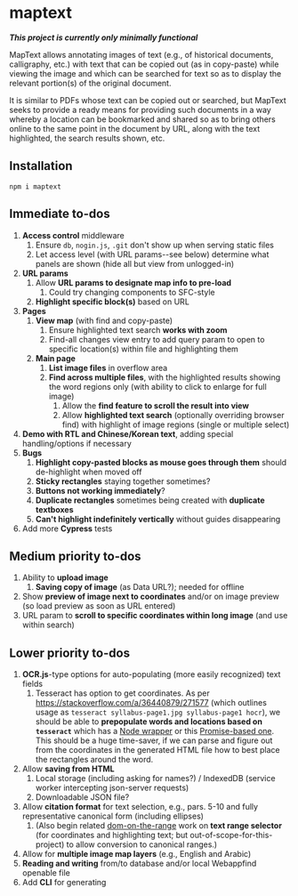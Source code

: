 # maptext

***This project is currently only minimally functional***

MapText allows annotating images of text (e.g., of historical documents,
calligraphy, etc.) with text that can be copied out (as in copy-paste) while
viewing the image and which can be searched for text so as to display the
relevant portion(s) of the original document.

It is similar to PDFs whose text can be copied out or searched, but MapText
seeks to provide a ready means for providing such documents in a way whereby
a location can be bookmarked and shared so as to bring others online to the
same point in the document by URL, along with the text highlighted, the
search results shown, etc.

## Installation

```
npm i maptext
```

## Immediate to-dos

1. **Access control** middleware
    1. Ensure `db`, `nogin.js`, `.git` don't show up when serving static files
    1. Let access level (with URL params--see below) determine what
        panels are shown (hide all but view from unlogged-in)
1. **URL params**
    1. Allow **URL params to designate map info to pre-load**
        1. Could try changing components to SFC-style
    1. **Highlight specific block(s)** based on URL
1. **Pages**
    1. **View map** (with find and copy-paste)
        1. Ensure highlighted text search **works with zoom**
        1. Find-all changes view entry to add query param to open to specific
            location(s) within file and highlighting them
    1. **Main page**
        1. **List image files** in overflow area
        1. **Find across multiple files**, with the highlighted
            results showing the word regions only (with
            ability to click to enlarge for full image)
            1. Allow the **find feature to scroll the result into view**
            1. Allow **highlighted text search** (optionally overriding browser
                find) with highlight of image regions (single or multiple
                select)
1. **Demo with RTL and Chinese/Korean text**, adding special
    handling/options if necessary
1. **Bugs**
    1. **Highlight copy-pasted blocks as mouse goes through them** should
        de-highlight when moved off
    1. **Sticky rectangles** staying together sometimes?
    1. **Buttons not working immediately**?
    1. **Duplicate rectangles** sometimes being created with
        **duplicate textboxes**
    1. **Can't highlight indefinitely vertically** without guides disappearing
1. Add more **Cypress** tests

## Medium priority to-dos

1. Ability to **upload image**
    1. **Saving copy of image** (as Data URL?); needed for offline
1. Show **preview of image next to coordinates** and/or on image
    preview (so load preview as soon as URL entered)
1. URL param to **scroll to specific coordinates within long image** (and use
    within search)

## Lower priority to-dos

1. **OCR.js**-type options for auto-populating (more easily recognized) text
    fields
    1. Tesseract has option to get coordinates. As per
        <https://stackoverflow.com/a/36440879/271577> (which outlines usage
        as `tesseract syllabus-page1.jpg syllabus-page1 hocr`), we should be
        able to **prepopulate words and locations based on `tesseract`** which
        has a [Node wrapper](https://github.com/desmondmorris/node-tesseract)
        or this [Promise-based one](https://github.com/zapolnoch/node-tesseract-ocr).
        This should be a huge time-saver, if we can parse and figure out from
        the coordinates in the generated HTML file how to best place the
        rectangles around the word.
1. Allow **saving from HTML**
    1. Local storage (including asking for names?) / IndexedDB (service
        worker intercepting json-server requests)
    1. Downloadable JSON file?
1. Allow **citation format** for text selection, e.g., pars. 5-10 and
    fully representative canonical form (including ellipses)
    1. (Also begin related [dom-on-the-range](http://github.com/brettz9/dom-on-the-range)
        work on **text range selector** (for coordinates and
        highlighting text; but out-of-scope-for-this-project) to
        allow conversion to canonical ranges.)
1. Allow for **multiple image map layers** (e.g., English and Arabic)
1. **Reading and writing** from/to database and/or local Webappfind
    openable file
1. Add **CLI** for generating
